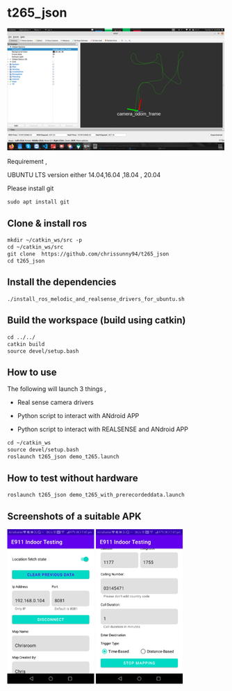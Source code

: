 # t265_json


<img src="docs/trajectory.png" width="500">

Requirement ,

UBUNTU LTS version either 14.04,16.04 ,18.04 , 20.04


Please install git 

```
sudo apt install git 
```


## Clone & install ros

```
mkdir ~/catkin_ws/src -p
cd ~/catkin_ws/src
git clone  https://github.com/chrissunny94/t265_json
cd t265_json
```





## Install the dependencies 


```
./install_ros_melodic_and_realsense_drivers_for_ubuntu.sh
```



## Build the workspace (build using catkin) 


```
cd ../../
catkin build
source devel/setup.bash
```


## How to use

The following will launch 3 things ,

- Real sense camera drivers

- Python script to interact with ANdroid APP

- Python script to interact with REALSENSE and ANdroid APP



```
cd ~/catkin_ws
source devel/setup.bash
roslaunch t265_json demo_t265.launch

```



## How to test without hardware 


```
roslaunch t265_json demo_t265_with_prerecordeddata.launch
```


## Screenshots of a suitable APK

<img src="docs/android.jpeg" width="200">
<img src="docs/android1.jpeg" width="200">



